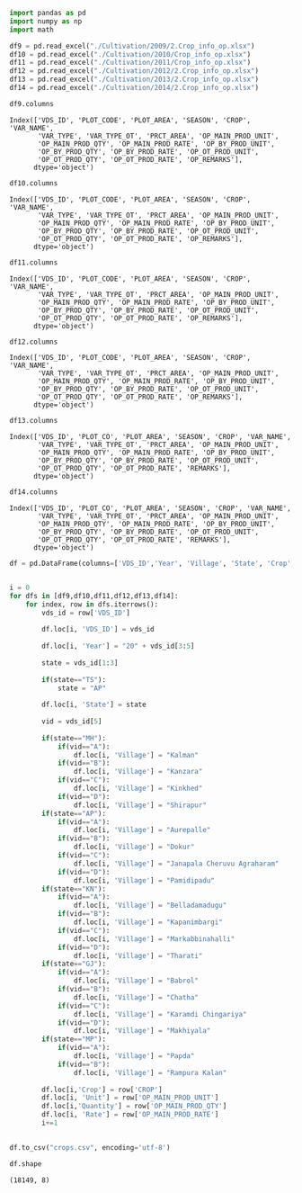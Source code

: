 

```python
import pandas as pd
import numpy as np
import math
```


```python
df9 = pd.read_excel("./Cultivation/2009/2.Crop_info_op.xlsx")
df10 = pd.read_excel("./Cultivation/2010/Crop_info_op.xlsx")
df11 = pd.read_excel("./Cultivation/2011/Crop_info_op.xlsx")
df12 = pd.read_excel("./Cultivation/2012/2.Crop_info_op.xlsx")
df13 = pd.read_excel("./Cultivation/2013/2.Crop_info_op.xlsx")
df14 = pd.read_excel("./Cultivation/2014/2.Crop_info_op.xlsx")

df9.columns

```




    Index(['VDS_ID', 'PLOT_CODE', 'PLOT_AREA', 'SEASON', 'CROP', 'VAR_NAME',
           'VAR_TYPE', 'VAR_TYPE_OT', 'PRCT_AREA', 'OP_MAIN_PROD_UNIT',
           'OP_MAIN_PROD_QTY', 'OP_MAIN_PROD_RATE', 'OP_BY_PROD_UNIT',
           'OP_BY_PROD_QTY', 'OP_BY_PROD_RATE', 'OP_OT_PROD_UNIT',
           'OP_OT_PROD_QTY', 'OP_OT_PROD_RATE', 'OP_REMARKS'],
          dtype='object')




```python
df10.columns
```




    Index(['VDS_ID', 'PLOT_CODE', 'PLOT_AREA', 'SEASON', 'CROP', 'VAR_NAME',
           'VAR_TYPE', 'VAR_TYPE_OT', 'PRCT_AREA', 'OP_MAIN_PROD_UNIT',
           'OP_MAIN_PROD_QTY', 'OP_MAIN_PROD_RATE', 'OP_BY_PROD_UNIT',
           'OP_BY_PROD_QTY', 'OP_BY_PROD_RATE', 'OP_OT_PROD_UNIT',
           'OP_OT_PROD_QTY', 'OP_OT_PROD_RATE', 'OP_REMARKS'],
          dtype='object')




```python
df11.columns
```




    Index(['VDS_ID', 'PLOT_CODE', 'PLOT_AREA', 'SEASON', 'CROP', 'VAR_NAME',
           'VAR_TYPE', 'VAR_TYPE_OT', 'PRCT_AREA', 'OP_MAIN_PROD_UNIT',
           'OP_MAIN_PROD_QTY', 'OP_MAIN_PROD_RATE', 'OP_BY_PROD_UNIT',
           'OP_BY_PROD_QTY', 'OP_BY_PROD_RATE', 'OP_OT_PROD_UNIT',
           'OP_OT_PROD_QTY', 'OP_OT_PROD_RATE', 'OP_REMARKS'],
          dtype='object')




```python
df12.columns

```




    Index(['VDS_ID', 'PLOT_CODE', 'PLOT_AREA', 'SEASON', 'CROP', 'VAR_NAME',
           'VAR_TYPE', 'VAR_TYPE_OT', 'PRCT_AREA', 'OP_MAIN_PROD_UNIT',
           'OP_MAIN_PROD_QTY', 'OP_MAIN_PROD_RATE', 'OP_BY_PROD_UNIT',
           'OP_BY_PROD_QTY', 'OP_BY_PROD_RATE', 'OP_OT_PROD_UNIT',
           'OP_OT_PROD_QTY', 'OP_OT_PROD_RATE', 'OP_REMARKS'],
          dtype='object')




```python
df13.columns
```




    Index(['VDS_ID', 'PLOT_CO', 'PLOT_AREA', 'SEASON', 'CROP', 'VAR_NAME',
           'VAR_TYPE', 'VAR_TYPE_OT', 'PRCT_AREA', 'OP_MAIN_PROD_UNIT',
           'OP_MAIN_PROD_QTY', 'OP_MAIN_PROD_RATE', 'OP_BY_PROD_UNIT',
           'OP_BY_PROD_QTY', 'OP_BY_PROD_RATE', 'OP_OT_PROD_UNIT',
           'OP_OT_PROD_QTY', 'OP_OT_PROD_RATE', 'REMARKS'],
          dtype='object')




```python
df14.columns
```




    Index(['VDS_ID', 'PLOT_CO', 'PLOT_AREA', 'SEASON', 'CROP', 'VAR_NAME',
           'VAR_TYPE', 'VAR_TYPE_OT', 'PRCT_AREA', 'OP_MAIN_PROD_UNIT',
           'OP_MAIN_PROD_QTY', 'OP_MAIN_PROD_RATE', 'OP_BY_PROD_UNIT',
           'OP_BY_PROD_QTY', 'OP_BY_PROD_RATE', 'OP_OT_PROD_UNIT',
           'OP_OT_PROD_QTY', 'OP_OT_PROD_RATE', 'REMARKS'],
          dtype='object')




```python
df = pd.DataFrame(columns=['VDS_ID','Year', 'Village', 'State', 'Crop', 'Unit', 'Quantity', 'Rate'])



```


```python
i = 0
for dfs in [df9,df10,df11,df12,df13,df14]:
    for index, row in dfs.iterrows():
        vds_id = row['VDS_ID']
        
        df.loc[i, 'VDS_ID'] = vds_id
        
        df.loc[i, 'Year'] = "20" + vds_id[3:5]
        
        state = vds_id[1:3]
        
        if(state=="TS"):
            state = "AP"
            
        df.loc[i, 'State'] = state
        
        vid = vds_id[5]
        
        if(state=="MH"):
            if(vid=="A"):
                df.loc[i, 'Village'] = "Kalman"
            if(vid=="B"):
                df.loc[i, 'Village'] = "Kanzara"
            if(vid=="C"):
                df.loc[i, 'Village'] = "Kinkhed"
            if(vid=="D"):
                df.loc[i, 'Village'] = "Shirapur"
        if(state=="AP"):
            if(vid=="A"):
                df.loc[i, 'Village'] = "Aurepalle"
            if(vid=="B"):
                df.loc[i, 'Village'] = "Dokur"
            if(vid=="C"):
                df.loc[i, 'Village'] = "Janapala Cheruvu Agraharam"
            if(vid=="D"):
                df.loc[i, 'Village'] = "Pamidipadu"
        if(state=="KN"):
            if(vid=="A"):
                df.loc[i, 'Village'] = "Belladamadugu"
            if(vid=="B"):
                df.loc[i, 'Village'] = "Kapanimbargi"
            if(vid=="C"):
                df.loc[i, 'Village'] = "Markabbinahalli"
            if(vid=="D"):
                df.loc[i, 'Village'] = "Tharati"
        if(state=="GJ"):
            if(vid=="A"):
                df.loc[i, 'Village'] = "Babrol"
            if(vid=="B"):
                df.loc[i, 'Village'] = "Chatha"
            if(vid=="C"):
                df.loc[i, 'Village'] = "Karamdi Chingariya"
            if(vid=="D"):
                df.loc[i, 'Village'] = "Makhiyala"
        if(state=="MP"):                
            if(vid=="A"):
                df.loc[i, 'Village'] = "Papda"
            if(vid=="B"):
                df.loc[i, 'Village'] = "Rampura Kalan"
        
        df.loc[i,'Crop'] = row['CROP']
        df.loc[i, 'Unit'] = row['OP_MAIN_PROD_UNIT']
        df.loc[i,'Quantity'] = row['OP_MAIN_PROD_QTY']
        df.loc[i, 'Rate'] = row['OP_MAIN_PROD_RATE']
        i+=1
    
```


```python
df.to_csv("crops.csv", encoding='utf-8')
```


```python
df.shape
```




    (18149, 8)




```python

```
